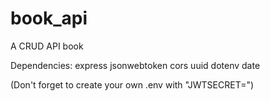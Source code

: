 # book_api
A CRUD API book

Dependencies:
  express
  jsonwebtoken
  cors
  uuid
  dotenv
  date
  
(Don't forget to create your own .env with "JWTSECRET=")


  
